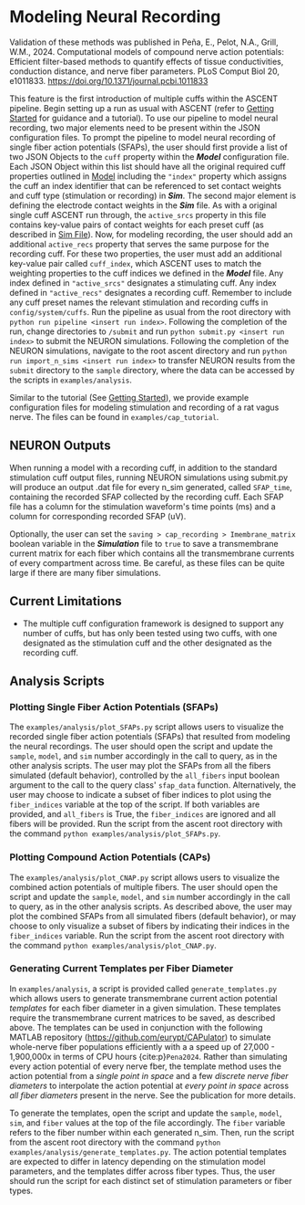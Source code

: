 # Modeling Neural Recording
Validation of these methods was published in Peña, E., Pelot, N.A., Grill, W.M., 2024. Computational models of compound nerve action potentials: Efficient filter-based methods to quantify effects of tissue conductivities, conduction distance, and nerve fiber parameters. PLoS Comput Biol 20, e1011833. https://doi.org/10.1371/journal.pcbi.1011833

This feature is the first introduction of multiple cuffs within the ASCENT pipeline. Begin setting up a run as usual with ASCENT (refer to [Getting Started](Getting_Started.md) for guidance and a tutorial). To use our pipeline to model neural recording, two major elements need to be present within the JSON configuration files. To prompt the pipeline to model neural recording of single fiber action potentials (SFAPs), the user should first provide a list of two JSON Objects to the `cuff` property within the **_Model_** configuration file. Each JSON Object within this list should have all the original required cuff properties outlined in [Model](JSON/JSON_parameters/model.md) including the `"index"` property which assigns the cuff an index identifier that can be referenced to set contact weights and cuff type (stimulation or recording) in **_Sim_**. The second major element is defining the electrode contact weights in the **_Sim_** file. As with a original single cuff ASCENT run through, the `active_srcs` property in this file contains key-value pairs of contact weights for each preset cuff (as described in [Sim File](JSON/JSON_parameters/sim.md)). Now, for modeling recording, the user should add an additional `active_recs` property that serves the same purpose for the recording cuff. For these two properties, the user must add an additional key-value pair called `cuff_index`, which ASCENT uses to match the weighting properties to the cuff indices we defined in the **_Model_** file. Any index defined in `"active_srcs"` designates a stimulating cuff. Any index defined in `"active_recs"` designates a recording cuff. Remember to include any cuff preset names the relevant stimulation and recording cuffs in `config/system/cuffs`. Run the pipeline as usual from the root directory with `python run pipeline <insert run index>`. Following the completion of the run, change directories to `/submit` and run `python submit.py <insert run index>` to submit the NEURON simulations. Following the completion of the NEURON simulations, navigate to the root ascent directory and run `python run import_n_sims <insert run index>` to transfer NEURON results from the `submit` directory to the `sample` directory, where the data can be accessed by the scripts in `examples/analysis`.

Similar to the tutorial (See [Getting Started](Getting_Started.md)), we provide example configuration files for modeling stimulation and recording of a rat vagus nerve. The files can be found in `examples/cap_tutorial`.


## NEURON Outputs

When running a model with a recording cuff, in addition to the standard stimulation cuff output files, running NEURON simulations using submit.py will produce an output .dat file for every n_sim generated, called `SFAP_time`, containing the recorded SFAP collected by the recording cuff. Each SFAP file has a column for the stimulation waveform's time points (ms) and a column for corresponding recorded SFAP (uV).

Optionally, the user can set the `saving > cap_recording > Imembrane_matrix` boolean variable in the **_Simulation_** file to `true` to save a transmembrane current matrix for each fiber which contains all the transmembrane currents of every compartment across time. Be careful, as these files can be quite large if there are many fiber simulations.


## Current Limitations

- The multiple cuff configuration framework is designed to support any number of cuffs, but has only been tested using two cuffs, with one designated as the stimulation cuff and the other designated as the recording cuff.

## Analysis Scripts

### Plotting Single Fiber Action Potentials (SFAPs)

The `examples/analysis/plot_SFAPs.py` script allows users to visualize the recorded single fiber action potentials (SFAPs) that resulted from modeling the neural recordings. The user should open the script and update the `sample`, `model`, and `sim` number accordingly in the call to query, as in the other analysis scripts. The user may plot the SFAPs from all the fibers simulated (default behavior), controlled by the `all_fibers` input boolean argument to the call to the query class' `sfap_data` function. Alternatively, the user may choose to indicate a subset of fiber indices to plot using the `fiber_indices` variable at the top of the script. If both variables are provided, and `all_fibers` is True, the `fiber_indices` are ignored and all fibers will be provided. Run the script from the ascent root directory with the command `python examples/analysis/plot_SFAPs.py`.

### Plotting Compound Action Potentials (CAPs)
The `examples/analysis/plot_CNAP.py` script allows users to visualize the combined action potentials of multiple fibers. The user should open the script and update the `sample`, `model`, and `sim` number accordingly in the call to query, as in the other analysis scripts. As described above, the user may plot the combined SFAPs from all simulated fibers (default behavior), or may choose to only visualize a subset of fibers by indicating their indices in the `fiber_indices` variable. Run the script from the ascent root directory with the command `python examples/analysis/plot_CNAP.py`.

### Generating Current Templates per Fiber Diameter

In `examples/analysis`, a script is provided called `generate_templates.py` which allows users to generate transmembrane current action potential _templates_ for each fiber diameter in a given simulation. These templates require the transmembrane current matrices to be saved, as described above. The templates can be used in conjunction with the following MATLAB repository (https://github.com/eurypt/CAPulator) to simulate whole-nerve fiber populations efficiently with a a speed up of 27,000 - 1,900,000x in terms of CPU hours {cite:p}`Pena2024`. Rather than simulating every action potential of every nerve fber, the template method uses the action potential from a _single point in space_ and a few _discrete nerve fiber diameters_ to interpolate the action potential at _every point in space_ across _all fiber diameters_ present in the nerve. See the publication for more details.

To generate the templates, open the script and update the `sample`, `model`, `sim`, and `fiber` values at the top of the file accordingly. The `fiber` variable refers to the fiber number within each generated n_sim. Then, run the script from the ascent root directory with the command `python examples/analysis/generate_templates.py`. The action potential templates are expected to differ in latency depending on the stimulation model parameters, and the templates differ across fiber types. Thus, the user should run the script for each distinct set of stimulation parameters or fiber types.
